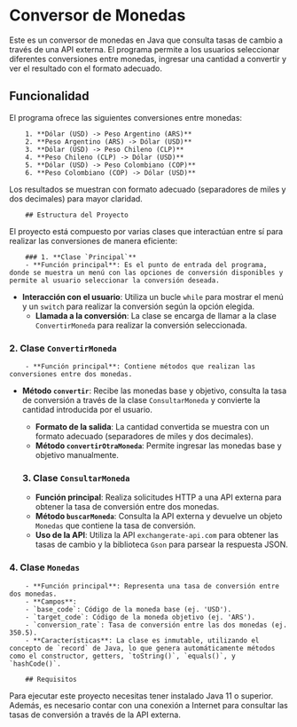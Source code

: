 # Conversor de Monedas

Este es un conversor de monedas en Java que consulta tasas de cambio a través de una API externa. El programa permite a los usuarios seleccionar diferentes conversiones entre monedas, ingresar una cantidad a convertir y ver el resultado con el formato adecuado.

## Funcionalidad

El programa ofrece las siguientes conversiones entre monedas:

        1. **Dólar (USD) -> Peso Argentino (ARS)**
        2. **Peso Argentino (ARS) -> Dólar (USD)**
        3. **Dólar (USD) -> Peso Chileno (CLP)**
        4. **Peso Chileno (CLP) -> Dólar (USD)**
        5. **Dólar (USD) -> Peso Colombiano (COP)**
        6. **Peso Colombiano (COP) -> Dólar (USD)**

Los resultados se muestran con formato adecuado (separadores de miles y dos decimales) para mayor claridad.

        ## Estructura del Proyecto

El proyecto está compuesto por varias clases que interactúan entre sí para realizar las conversiones de manera eficiente:

        ### 1. **Clase `Principal`**
        - **Función principal**: Es el punto de entrada del programa, donde se muestra un menú con las opciones de conversión disponibles y permite al usuario seleccionar la conversión deseada.
   - **Interacción con el usuario**: Utiliza un bucle `while` para mostrar el menú y un `switch` para realizar la conversión según la opción elegida.
        - **Llamada a la conversión**: La clase se encarga de llamar a la clase `ConvertirMoneda` para realizar la conversión seleccionada.

### 2. **Clase `ConvertirMoneda`**
        - **Función principal**: Contiene métodos que realizan las conversiones entre dos monedas.
   - **Método `convertir`**: Recibe las monedas base y objetivo, consulta la tasa de conversión a través de la clase `ConsultarMoneda` y convierte la cantidad introducida por el usuario.
        - **Formato de la salida**: La cantidad convertida se muestra con un formato adecuado (separadores de miles y dos decimales).
        - **Método `convertirOtraMoneda`**: Permite ingresar las monedas base y objetivo manualmente.

        ### 3. **Clase `ConsultarMoneda`**
        - **Función principal**: Realiza solicitudes HTTP a una API externa para obtener la tasa de conversión entre dos monedas.
        - **Método `buscarMoneda`**: Consulta la API externa y devuelve un objeto `Monedas` que contiene la tasa de conversión.
        - **Uso de la API**: Utiliza la API `exchangerate-api.com` para obtener las tasas de cambio y la biblioteca `Gson` para parsear la respuesta JSON.

### 4. **Clase `Monedas`**
        - **Función principal**: Representa una tasa de conversión entre dos monedas.
        - **Campos**:
        - `base_code`: Código de la moneda base (ej. 'USD').
        - `target_code`: Código de la moneda objetivo (ej. 'ARS').
        - `conversion_rate`: Tasa de conversión entre las dos monedas (ej. 350.5).
        - **Características**: La clase es inmutable, utilizando el concepto de `record` de Java, lo que genera automáticamente métodos como el constructor, getters, `toString()`, `equals()`, y `hashCode()`.

        ## Requisitos

Para ejecutar este proyecto necesitas tener instalado Java 11 o superior. Además, es necesario contar con una conexión a Internet para consultar las tasas de conversión a través de la API externa.

 

